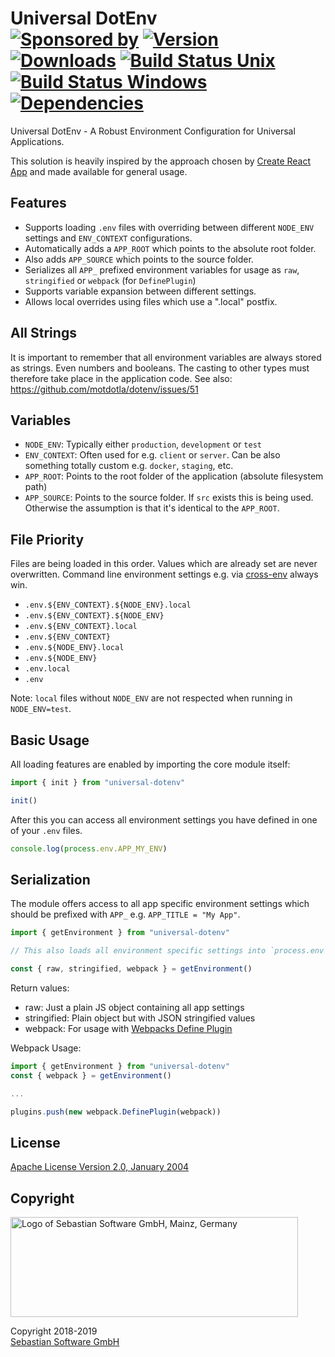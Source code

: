 # Universal DotEnv<br/>[![Sponsored by][sponsor-img]][sponsor] [![Version][npm-version-img]][npm] [![Downloads][npm-downloads-img]][npm] [![Build Status Unix][travis-img]][travis] [![Build Status Windows][appveyor-img]][appveyor] [![Dependencies][deps-img]][deps]

[sponsor]: https://www.sebastian-software.de
[deps]: https://david-dm.org/sebastian-software/universal-dotenv
[npm]: https://www.npmjs.com/package/universal-dotenv
[travis]: https://travis-ci.org/sebastian-software/universal-dotenv
[appveyor]: https://ci.appveyor.com/project/swernerx/universal-dotenv/branch/master

[sponsor-img]: https://badgen.net/badge/Sponsored%20by/Sebastian%20Software/692446
[deps-img]: https://badgen.net/david/dep/sebastian-software/universal-dotenv
[npm-downloads-img]: https://badgen.net/npm/dm/universal-dotenv
[npm-version-img]: https://badgen.net/npm/v/universal-dotenv
[travis-img]: https://badgen.net/travis/sebastian-software/universal-dotenv?label=unix%20build
[appveyor-img]: https://badgen.net/appveyor/ci/swernerx/universal-dotenv?label=windows%20build

Universal DotEnv - A Robust Environment Configuration for Universal Applications.

This solution is heavily inspired by the approach chosen by [Create React App](https://facebook.github.io/create-react-app/docs/adding-custom-environment-variables#adding-development-environment-variables-in-env) and made available for general usage.

## Features

- Supports loading `.env` files with overriding between different `NODE_ENV` settings and `ENV_CONTEXT` configurations.
- Automatically adds a `APP_ROOT` which points to the absolute root folder.
- Also adds `APP_SOURCE` which points to the source folder.
- Serializes all `APP_` prefixed environment variables for usage as `raw`, `stringified` or `webpack` (for `DefinePlugin`)
- Supports variable expansion between different settings.
- Allows local overrides using files which use a ".local" postfix.


## All Strings

It is important to remember that all environment variables are always stored as strings. Even numbers and booleans. The casting to other types must therefore take place in the application code. See also: https://github.com/motdotla/dotenv/issues/51


## Variables

- `NODE_ENV`: Typically either `production`, `development` or `test`
- `ENV_CONTEXT`: Often used for e.g. `client` or `server`. Can be also something totally custom e.g. `docker`, `staging`, etc.
- `APP_ROOT`: Points to the root folder of the application (absolute filesystem path)
- `APP_SOURCE`: Points to the source folder. If `src` exists this is being used. Otherwise the assumption is that it's identical to the `APP_ROOT`.


## File Priority

Files are being loaded in this order. Values which are already set are never overwritten. Command line environment settings e.g. via [cross-env](https://www.npmjs.com/package/cross-env) always win.

- `.env.${ENV_CONTEXT}.${NODE_ENV}.local`
- `.env.${ENV_CONTEXT}.${NODE_ENV}`
- `.env.${ENV_CONTEXT}.local`
- `.env.${ENV_CONTEXT}`
- `.env.${NODE_ENV}.local`
- `.env.${NODE_ENV}`
- `.env.local`
- `.env`

Note: `local` files without `NODE_ENV` are not respected when running in `NODE_ENV=test`.


## Basic Usage

All loading features are enabled by importing the core module itself:

```js
import { init } from "universal-dotenv"

init()
```

After this you can access all environment settings you have defined in one of your `.env` files.

```js
console.log(process.env.APP_MY_ENV)
```


## Serialization

The module offers access to all app specific environment settings which should be prefixed with `APP_` e.g. `APP_TITLE = "My App"`.

```js
import { getEnvironment } from "universal-dotenv"

// This also loads all environment specific settings into `process.env`

const { raw, stringified, webpack } = getEnvironment()
```

Return values:

- raw: Just a plain JS object containing all app settings
- stringified: Plain object but with JSON stringified values
- webpack: For usage with [Webpacks Define Plugin](https://webpack.js.org/plugins/define-plugin/)

Webpack Usage:

```js
import { getEnvironment } from "universal-dotenv"
const { webpack } = getEnvironment()

...

plugins.push(new webpack.DefinePlugin(webpack))
```


## License

[Apache License Version 2.0, January 2004](license)

## Copyright

<img src="https://cdn.rawgit.com/sebastian-software/sebastian-software-brand/0d4ec9d6/sebastiansoftware-en.svg" alt="Logo of Sebastian Software GmbH, Mainz, Germany" width="460" height="160"/>

Copyright 2018-2019<br/>[Sebastian Software GmbH](http://www.sebastian-software.de)
